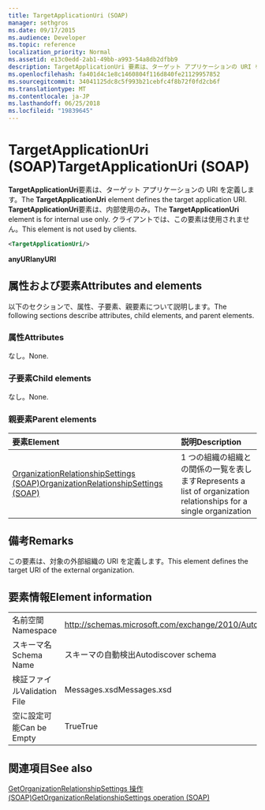```yaml
---
title: TargetApplicationUri (SOAP)
manager: sethgros
ms.date: 09/17/2015
ms.audience: Developer
ms.topic: reference
localization_priority: Normal
ms.assetid: e13c0edd-2ab1-49bb-a993-54a8db2dfbb9
description: TargetApplicationUri 要素は、ターゲット アプリケーションの URI を定義します。 TargetApplicationUri 要素は、内部使用のみ。 クライアントでは、この要素は使用されません。
ms.openlocfilehash: fa401d4c1e8c1460804f116d840fe21129957852
ms.sourcegitcommit: 34041125dc8c5f993b21cebfc4f8b72f0fd2cb6f
ms.translationtype: MT
ms.contentlocale: ja-JP
ms.lasthandoff: 06/25/2018
ms.locfileid: "19839645"
---
```

# <a name="targetapplicationuri-soap"></a><span data-ttu-id="a982c-105">TargetApplicationUri (SOAP)</span><span class="sxs-lookup"><span data-stu-id="a982c-105">TargetApplicationUri (SOAP)</span></span>

<span data-ttu-id="a982c-106">**TargetApplicationUri**要素は、ターゲット アプリケーションの URI を定義します。</span><span class="sxs-lookup"><span data-stu-id="a982c-106">The **TargetApplicationUri** element defines the target application URI.</span></span> <span data-ttu-id="a982c-107">**TargetApplicationUri**要素は、内部使用のみ。</span><span class="sxs-lookup"><span data-stu-id="a982c-107">The **TargetApplicationUri** element is for internal use only.</span></span> <span data-ttu-id="a982c-108">クライアントでは、この要素は使用されません。</span><span class="sxs-lookup"><span data-stu-id="a982c-108">This element is not used by clients.</span></span> 
  
```XML
<TargetApplicationUri/>
```

 <span data-ttu-id="a982c-109">**anyURI**</span><span class="sxs-lookup"><span data-stu-id="a982c-109">**anyURI**</span></span>
## <a name="attributes-and-elements"></a><span data-ttu-id="a982c-110">属性および要素</span><span class="sxs-lookup"><span data-stu-id="a982c-110">Attributes and elements</span></span>

<span data-ttu-id="a982c-111">以下のセクションで、属性、子要素、親要素について説明します。</span><span class="sxs-lookup"><span data-stu-id="a982c-111">The following sections describe attributes, child elements, and parent elements.</span></span>
  
### <a name="attributes"></a><span data-ttu-id="a982c-112">属性</span><span class="sxs-lookup"><span data-stu-id="a982c-112">Attributes</span></span>

<span data-ttu-id="a982c-113">なし。</span><span class="sxs-lookup"><span data-stu-id="a982c-113">None.</span></span>
  
### <a name="child-elements"></a><span data-ttu-id="a982c-114">子要素</span><span class="sxs-lookup"><span data-stu-id="a982c-114">Child elements</span></span>

<span data-ttu-id="a982c-115">なし。</span><span class="sxs-lookup"><span data-stu-id="a982c-115">None.</span></span>
  
### <a name="parent-elements"></a><span data-ttu-id="a982c-116">親要素</span><span class="sxs-lookup"><span data-stu-id="a982c-116">Parent elements</span></span>

|<span data-ttu-id="a982c-117">**要素**</span><span class="sxs-lookup"><span data-stu-id="a982c-117">**Element**</span></span>|<span data-ttu-id="a982c-118">**説明**</span><span class="sxs-lookup"><span data-stu-id="a982c-118">**Description**</span></span>|
|:-----|:-----|
|[<span data-ttu-id="a982c-119">OrganizationRelationshipSettings (SOAP)</span><span class="sxs-lookup"><span data-stu-id="a982c-119">OrganizationRelationshipSettings (SOAP)</span></span>](organizationrelationshipsettings-soap.md) <br/> |<span data-ttu-id="a982c-120">1 つの組織の組織との関係の一覧を表します</span><span class="sxs-lookup"><span data-stu-id="a982c-120">Represents a list of organization relationships for a single organization</span></span>  <br/> |
   
## <a name="remarks"></a><span data-ttu-id="a982c-121">備考</span><span class="sxs-lookup"><span data-stu-id="a982c-121">Remarks</span></span>

<span data-ttu-id="a982c-122">この要素は、対象の外部組織の URI を定義します。</span><span class="sxs-lookup"><span data-stu-id="a982c-122">This element defines the target URI of the external organization.</span></span>
  
## <a name="element-information"></a><span data-ttu-id="a982c-123">要素情報</span><span class="sxs-lookup"><span data-stu-id="a982c-123">Element information</span></span>

|||
|:-----|:-----|
|<span data-ttu-id="a982c-124">名前空間</span><span class="sxs-lookup"><span data-stu-id="a982c-124">Namespace</span></span>  <br/> |http://schemas.microsoft.com/exchange/2010/Autodiscover  <br/> |
|<span data-ttu-id="a982c-125">スキーマ名</span><span class="sxs-lookup"><span data-stu-id="a982c-125">Schema Name</span></span>  <br/> |<span data-ttu-id="a982c-126">スキーマの自動検出</span><span class="sxs-lookup"><span data-stu-id="a982c-126">Autodiscover schema</span></span>  <br/> |
|<span data-ttu-id="a982c-127">検証ファイル</span><span class="sxs-lookup"><span data-stu-id="a982c-127">Validation File</span></span>  <br/> |<span data-ttu-id="a982c-128">Messages.xsd</span><span class="sxs-lookup"><span data-stu-id="a982c-128">Messages.xsd</span></span>  <br/> |
|<span data-ttu-id="a982c-129">空に設定可能</span><span class="sxs-lookup"><span data-stu-id="a982c-129">Can be Empty</span></span>  <br/> |<span data-ttu-id="a982c-130">True</span><span class="sxs-lookup"><span data-stu-id="a982c-130">True</span></span>  <br/> |
   
## <a name="see-also"></a><span data-ttu-id="a982c-131">関連項目</span><span class="sxs-lookup"><span data-stu-id="a982c-131">See also</span></span>



[<span data-ttu-id="a982c-132">GetOrganizationRelationshipSettings 操作 (SOAP)</span><span class="sxs-lookup"><span data-stu-id="a982c-132">GetOrganizationRelationshipSettings operation (SOAP)</span></span>](getorganizationrelationshipsettings-operation-soap.md)

